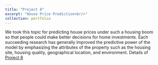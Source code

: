 ```yaml
---
title: "Project 8"
excerpt: "House Price Prediction<br/>"
collection: portfolio
---
```


We took this topic for predicting house prices under such a housing boom so that people could make better decisions for home investments. Each succeeding research has generally improved the predictive power of the model by emphasizing the attributes of the property such as the housing site, housing quality, geographical location, and environment.
Details of [Project 8](https://github.com/rohvalder/Project-Portfolio/tree/gh-pages/Project%207)
